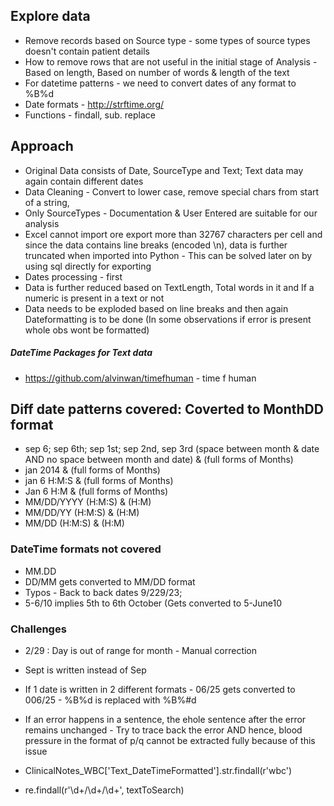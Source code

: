 ## Explore data
* Remove records based on Source type - some types of source types doesn't contain patient details
* How to remove rows that are not useful in the initial stage of Analysis - Based on length, Based on number of words & length of the text
* For datetime patterns - we need to convert dates of any format to %B%d
* Date formats - http://strftime.org/
* Functions - findall, sub. replace

## Approach
* Original Data consists of Date, SourceType and Text; Text data may again contain different dates
* Data Cleaning - Convert to lower case, remove special chars from start of a string, 
* Only SourceTypes - Documentation & User Entered are suitable for our analysis 
* Excel cannot import ore export more than 32767 characters per cell and since the data contains line breaks (encoded \n), data is further truncated when imported into Python - This can be solved later on by using sql directly for exporting
* Dates processing - first 
* Data is further reduced based on TextLength, Total words in it and If a numeric is present in a text or not
* Data needs to be exploded based on line breaks and then again Dateformatting is to be done (In some observations if error is present whole obs wont be formatted) 


##### DateTime Packages for Text data ####
* https://github.com/alvinwan/timefhuman - time f human

## Diff date patterns covered: Coverted to MonthDD format
* sep 6; sep 6th; sep 1st; sep 2nd, sep 3rd (space between month & date AND no space between month and date) & (full forms of Months)
* jan 2014  & (full forms of Months)
* jan 6 H:M:S & (full forms of Months)
* Jan 6 H:M & (full forms of Months)
* MM/DD/YYYY (H:M:S) & (H:M)
* MM/DD/YY (H:M:S) & (H:M)
* MM/DD (H:M:S) & (H:M)

### DateTime formats not covered
* MM.DD
* DD/MM gets converted to MM/DD format
* Typos - Back to back dates 9/229/23; 
* 5-6/10 implies 5th to 6th October (Gets converted to 5-June10

### Challenges
* 2/29 : Day is out of range for month - Manual correction
* Sept is written instead of Sep
* If 1 date is written in 2 different formats - 06/25 gets converted to 006/25 - %B%d is replaced with %B%#d
* If an error happens in a sentence, the ehole sentence after the error remains unchanged - Try to trace back the error AND hence, blood pressure in the format of p/q cannot be extracted fully because of this issue


* ClinicalNotes_WBC['Text_DateTimeFormatted'].str.findall(r'wbc')
* re.findall(r'\d+/\d+/\d+', textToSearch)








